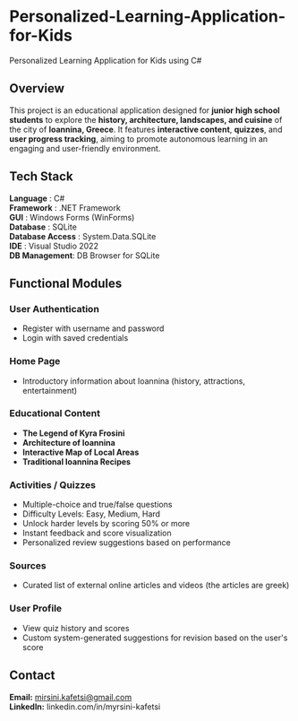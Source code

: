 # Personalized-Learning-Application-for-Kids
Personalized Learning Application for Kids using C#

## Overview
This project is an educational application designed for **junior high school students** to explore the **history, architecture, landscapes, and cuisine** of the city of **Ioannina, Greece**. It features **interactive content**, **quizzes**, and **user progress tracking**, aiming to promote autonomous learning in an engaging and user-friendly environment.

## Tech Stack
 **Language** :  C#                                       
 **Framework** : .NET Framework                          
 **GUI** : Windows Forms (WinForms)                
 **Database** : SQLite                                  
 **Database Access** : System.Data.SQLite                       
 **IDE**  : Visual Studio 2022                       
 **DB Management**: DB Browser for SQLite                    

##  Functional Modules
### User Authentication
- Register with username and password
- Login with saved credentials
### Home Page
- Introductory information about Ioannina (history, attractions, entertainment)
### Educational Content
- **The Legend of Kyra Frosini**
- **Architecture of Ioannina**
- **Interactive Map of Local Areas**
- **Traditional Ioannina Recipes**
### Activities / Quizzes
- Multiple-choice and true/false questions
- Difficulty Levels: Easy, Medium, Hard
- Unlock harder levels by scoring 50% or more
- Instant feedback and score visualization
- Personalized review suggestions based on performance
### Sources
- Curated list of external online articles and videos (the articles are greek)
### User Profile
- View quiz history and scores
- Custom system-generated suggestions for revision based on the user's score

## Contact  
**Email:** mirsini.kafetsi@gmail.com  
**LinkedIn:** linkedin.com/in/myrsini-kafetsi

